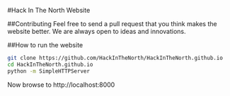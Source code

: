#Hack In The North Website

##Contributing
Feel free to send a pull request that you think makes the website better. We are always open to ideas and innovations. 

##How to run the website
```bash
git clone https://github.com/HackInTheNorth/HackInTheNorth.github.io
cd HackInTheNorth.github.io
python -m SimpleHTTPServer
```

Now browse to http://localhost:8000

